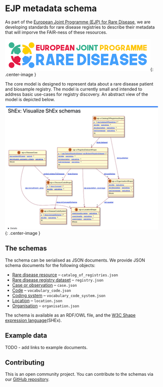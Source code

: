 # EJP metadata schema

As part of the [European Joint Programme (EJP) for Rare Disease](http://www.ejprarediseases.org), we are developing standards for rare disease registries to describe their metadata that will imporve the FAIR-ness of these resources.

![schema](ejp.jpg){: .center-image }


The core model is designed to represent data about a rare disease patient and biosample registry. The model is currently small and intended to address basic use-cases for registry discovery. An abstract view of the model is depicted below.

![schema](shex.jpg){: .center-image }

## The schemas

The schema can be serialised as JSON documents. We provide JSON schema documents  for the following objects:


- [Rare disease resource](./catalog_of_resources.md) – `catalog_of_registries.json`
- [Rare disease registry dataset](./registry.md) – `registry.json`
- [Case or observation](./case.md) – `case.json`
- [Code](./vocabulary_code.md) – `vocabulary_code.json`
- [Coding system](./vocabulary_code_system.md) – `vocabulary_code_system.json`
- [Location](./location.md) – `location.json`
- [Organisation](./organisation.md) – `organisation.json`

The schema is available as an RDF/OWL file, and the [W3C Shape expression language](metadata_model.shex)(SHEx).

## Example data

TODO - add links to example documents.

## Contributing

This is an open community project. You can contribute to the schemas via our [GitHub repository](http://github.com/ejp-rd-vp/resource-metadata-schema).
